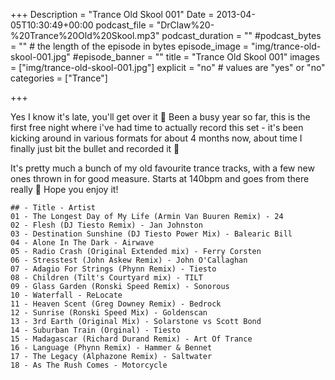 +++
Description = "Trance Old Skool 001"
Date = 2013-04-05T10:30:49+00:00
podcast_file = "DrClaw%20-%20Trance%20Old%20Skool.mp3"
podcast_duration = ""
#podcast_bytes = "" # the length of the episode in bytes
episode_image = "img/trance-old-skool-001.jpg"
#episode_banner = ""
title = "Trance Old Skool 001"
images = ["img/trance-old-skool-001.jpg"]
explicit = "no" # values are "yes" or "no"
categories = ["Trance"]

+++

Yes I know it's late, you'll get over it 🙂 Been a busy year so far, this is the first free night where i've had time to actually record this set - it's been kicking around in various formats for about 4 months now, about time I finally just bit the bullet and recorded it 🙂

It's pretty much a bunch of my old favourite trance tracks, with a few new ones thrown in for good measure. Starts at 140bpm and goes from there really 🙂 Hope you enjoy it!


```
## - Title - Artist
01 - The Longest Day of My Life (Armin Van Buuren Remix) - 24
02 - Flesh (DJ Tiesto Remix) - Jan Johnston
03 - Destination Sunshine (DJ Tiesto Power Mix) - Balearic Bill
04 - Alone In The Dark - Airwave
05 - Radio Crash (Original Extended mix) - Ferry Corsten
06 - Stresstest (John Askew Remix) - John O'Callaghan
07 - Adagio For Strings (Phynn Remix) - Tiesto
08 - Children (Tilt's Courtyard mix) - TILT
09 - Glass Garden (Ronski Speed Remix) - Sonorous
10 - Waterfall - ReLocate
11 - Heaven Scent (Greg Downey Remix) - Bedrock
12 - Sunrise (Ronski Speed Mix) - Goldenscan
13 - 3rd Earth (Original Mix) - Solarstone vs Scott Bond
14 - Suburban Train (Orginal) - Tiesto
15 - Madagascar (Richard Durand Remix) - Art Of Trance
16 - Language (Phynn Remix) - Hammer & Bennet
17 - The Legacy (Alphazone Remix) - Saltwater
18 - As The Rush Comes - Motorcycle
```